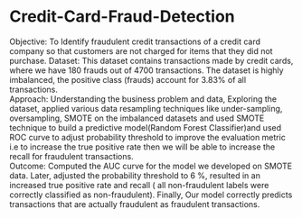 # Credit-Card-Fraud-Detection
Objective: To Identify fraudulent credit transactions of a credit card company so that customers are not charged for items that they did not purchase.  Dataset: This dataset contains transactions made by credit cards, where we have 180 frauds out of 4700 transactions. The dataset is highly imbalanced, the positive class (frauds) account for 3.83% of all transactions.  
Approach: Understanding the business problem and data, Exploring the dataset, applied various data resampling techniques like under-sampling, oversampling, SMOTE on the imbalanced datasets and used SMOTE technique to build a predictive model(Random Forest Classifier)and used ROC curve to adjust probability threshold to improve the evaluation metric i.e to increase the true positive rate then we will be able to increase the recall for fraudulent transactions.  
Outcome: Computed the AUC curve for the model we developed on SMOTE data. Later, adjusted the probability threshold to 6 %, resulted in an increased true positive rate and recall ( all non-fraudulent labels were correctly classified as non-fraudulent). Finally, Our model correctly predicts transactions that are actually fraudulent as fraudulent transactions.
